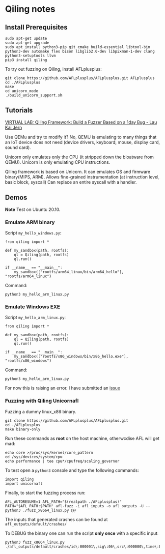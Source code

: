 # Qiling notes
## Install Prerequisites
```
sudo apt-get update
sudo apt-get upgrade
sudo apt install python3-pip git cmake build-essential libtool-bin python3-dev automake flex bison libglib2.0-dev libpixman-1-dev clang python3-setuptools llvm
pip3 install qiling
```

To try out fuzzing on Qiling, install AFLplusplus:
```
git clone https://github.com/AFLplusplus/AFLplusplus.git AFLplusplus
cd ./AFLplusplus
make
cd unicorn_mode
./build_unicorn_support.sh
```

## Tutorials
[VIRTUAL LAB: Qiling Framework: Build a Fuzzer Based on a 1day Bug - Lau Kai Jern](https://youtu.be/e3_T3KLh2NU)

Use QEMu and try to modify it? 
No, QEMU is emulating to many things that an IoT device does not need (device drivers, keyboard, mouse, display card, sound card).

Unicorn only emulates only the CPU (it stripped down the bloatware from QEMU). Unicorn is only emulating CPU instructions.

Qiling framework is based on Unicorn. 
It can emulates OS and firmware binary(MIPS, ARM).
Allows fine-grained instrumentation (at instruction level, basic block, syscall)
Can replace an entire syscall with a handler.


## Demos

**Note** Test on Ubuntu 20.10.

### Emulate ARM binary

Script `my_hello_windows.py`:

```
from qiling import *

def my_sandbox(path, rootfs):
    ql = Qiling(path, rootfs)
    ql.run()

if __name__ == "__main__":
    my_sandbox(["rootfs/arm64_linux/bin/arm64_hello"], "rootfs/arm64_linux")

```

Command:

```
python3 my_hello_arm_linux.py
```

### Emulate Windows EXE

Script `my_hello_arm_linux.py`:

```
from qiling import *

def my_sandbox(path, rootfs):
    ql = Qiling(path, rootfs)
    ql.run()

if __name__ == "__main__":
    my_sandbox(["rootfs/x86_windows/bin/x86_hello.exe"], "rootfs/x86_windows")

```

Command:

```
python3 my_hello_arm_linux.py
```

For now this is raising an error. I have submitted an [issue](https://github.com/qilingframework/qiling/issues/699)

### Fuzzing with Qiling Unicornafl

Fuzzing a dummy linux_x86 binary.

```
git clone https://github.com/AFLplusplus/AFLplusplus.git
cd ./AFLplusplus
make binary-only
```

Run these commands as **root** on the host machine, otherwcdise AFL will get mad:
```
echo core >/proc/sys/kernel/core_pattern
cd /sys/devices/system/cpu
echo performance | tee cpu*/cpufreq/scaling_governor
```

To test open a `python3` console and type the following commands:
```
import qiling
import unicornafl
```

Finally, to start the fuzzing process run:
```
AFL_AUTORESUME=1 AFL_PATH="$(realpath ./AFLplusplus)" PATH="$AFL_PATH:$PATH" afl-fuzz -i afl_inputs -o afl_outputs -U -- python3 ./fuzz_x8664_linux.py @@
```
The inputs that generated crashes can be found at `afl_outputs/default/crashes/`

To DEBUG the binary one can run the script **only once** with a specific input:
```
python3 fuzz_x8664_linux.py ./afl_outputs/default/crashes/id\:000001\,sig\:06\,src\:000000\,time\:8822\,op\:havoc\,rep\:4 
```

